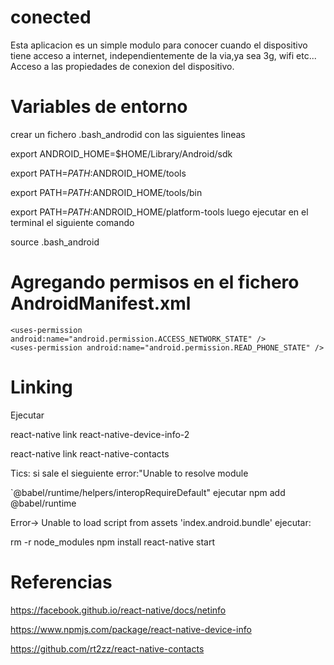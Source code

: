 # conected
Esta aplicacion es un simple modulo para conocer cuando el dispositivo tiene acceso a internet, independientemente de la via,ya sea 3g, wifi etc... Acceso a las propiedades de conexion del dispositivo.
# Variables de entorno
crear un fichero .bash_androdid con las siguientes lineas

export ANDROID_HOME=$HOME/Library/Android/sdk

export PATH=$PATH:$ANDROID_HOME/tools

export PATH=$PATH:$ANDROID_HOME/tools/bin

export PATH=$PATH:$ANDROID_HOME/platform-tools
luego ejecutar en el terminal el siguiente comando

source .bash_android
# Agregando permisos en el fichero AndroidManifest.xml

    <uses-permission android:name="android.permission.ACCESS_NETWORK_STATE" />
    <uses-permission android:name="android.permission.READ_PHONE_STATE" />


# Linking 
Ejecutar

react-native link react-native-device-info-2

react-native link react-native-contacts

Tics:  si sale el sieguiente error:"Unable to resolve module 

`@babel/runtime/helpers/interopRequireDefault" 
ejecutar npm add @babel/runtime

Error-> Unable to load script from assets 'index.android.bundle' ejecutar:

rm -r node_modules
  npm install
  react-native start


# Referencias
https://facebook.github.io/react-native/docs/netinfo

https://www.npmjs.com/package/react-native-device-info

https://github.com/rt2zz/react-native-contacts
